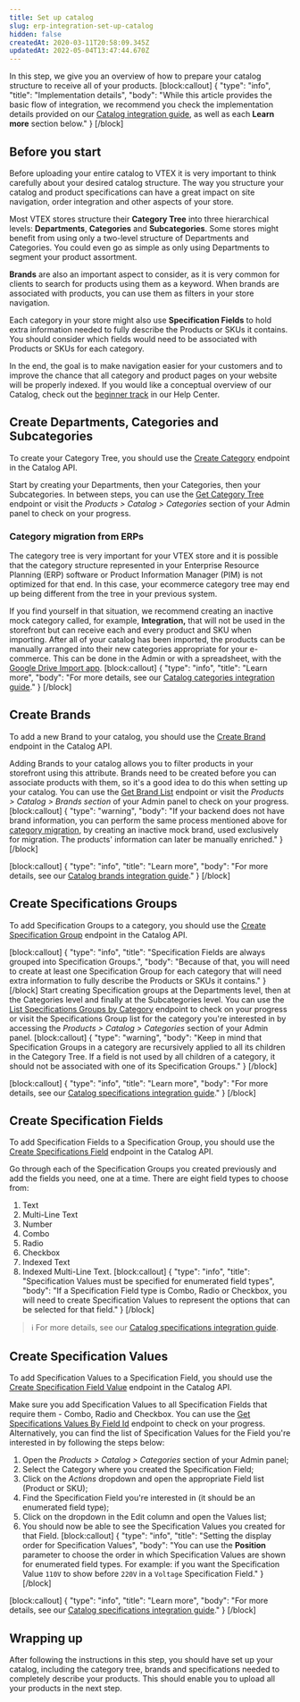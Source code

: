 ```yaml
---
title: Set up catalog
slug: erp-integration-set-up-catalog
hidden: false
createdAt: 2020-03-11T20:58:09.345Z
updatedAt: 2022-05-04T13:47:44.670Z
---
```

In this step, we give you an overview of how to prepare your catalog structure to receive all of your products.
[block:callout]
{
  "type": "info",
  "title": "Implementation details",
  "body": "While this article provides the basic flow of integration, we recommend you check the implementation details provided on our [Catalog integration guide](https://developers.vtex.com/vtex-rest-api/docs/catalog-integration), as well as each **Learn more** section below."
}
[/block]
## Before you start

Before uploading your entire catalog to VTEX it is very important to think carefully about your desired catalog structure. The way you structure your catalog and product specifications can have a great impact on site navigation, order integration and other aspects of your store.

Most VTEX stores structure their **Category Tree** into three hierarchical levels: **Departments**, **Categories** and **Subcategories**. Some stores might benefit from using only a two-level structure of Departments and Categories. You could even go as simple as only using Departments to segment your product assortment.

**Brands** are also an important aspect to consider, as it is very common for clients to search for products using them as a keyword. When brands are associated with products, you can use them as filters in your store navigation.

Each category in your store might also use **Specification Fields** to hold extra information needed to fully describe the Products or SKUs it contains. You should consider which fields would need to be associated with Products or SKUs for each category.

In the end, the goal is to make navigation easier for your customers and to improve the chance that all category and product pages on your website will be properly indexed. If you would like a conceptual overview of our Catalog, check out the [beginner track](https://help.vtex.com/tracks/catalog-101--5AF0XfnjfWeopIFBgs3LIQ/3rA2tTpIoEXdv2nzC27zxR) in our Help Center.

## Create Departments, Categories and Subcategories

To create your Category Tree, you should use the [Create Category](https://developers.vtex.com/vtex-rest-api/reference/catalog-api-post-category) endpoint in the Catalog API. 

Start by creating your Departments, then your Categories, then your Subcategories. In between steps, you can use the [Get Category Tree](https://developers.vtex.com/vtex-rest-api/reference/catalog-api-get-category-tree) endpoint or visit the *Products > Catalog > Categories* section of your Admin panel to check on your progress. 


### Category migration from ERPs

The category tree is very important for your VTEX store and it is possible that the category structure represented in your Enterprise Resource Planning (ERP) software or Product Information Manager (PIM) is not optimized for that end. In this case, your ecommerce category tree may end up being different from the tree in your previous system.

If you find yourself in that situation, we recommend creating an inactive mock category called, for example, **Integration,** that will not be used in the storefront but can receive each and every product and SKU when importing. After all of your catalog has been imported, the products can be manually arranged into their new categories appropriate for your e-commerce. This can be done in the Admin or with a spreadsheet, with the [Google Drive Import app](https://github.com/vtex-apps/google-import).
[block:callout]
{
  "type": "info",
  "title": "Learn more",
  "body": "For more details, see our [Catalog categories integration guide](https://developers.vtex.com/vtex-rest-api/docs/categories)."
}
[/block]
## Create Brands

To add a new Brand to your catalog, you should use the [Create Brand](https://developers.vtex.com/vtex-rest-api/reference/catalog-api-post-brand) endpoint in the Catalog API. 

Adding Brands to your catalog allows you to filter products in your storefront using this attribute. Brands need to be created before you can associate products with them, so it's a good idea to do this when setting up your catalog. You can use the [Get Brand List](https://developers.vtex.com/vtex-rest-api/reference/catalog-api-get-brand-list) endpoint or visit the *Products > Catalog > Brands section* of your Admin panel to check on your progress.
[block:callout]
{
  "type": "warning",
  "body": "If your backend does not have brand information, you can perform the same process mentioned above for [category migration](https://developers.vtex.com/vtex-rest-api/docs/erp-integration-set-up-catalog#category-migration-from-erps), by creating an inactive mock brand, used exclusively for migration. The products' information can later be manually enriched."
}
[/block]

[block:callout]
{
  "type": "info",
  "title": "Learn more",
  "body": "For more details, see our [Catalog brands integration guide](https://developers.vtex.com/vtex-rest-api/docs/brands)."
}
[/block]
## Create Specifications Groups

To add Specification Groups to a category, you should use the [Create Specification Group](https://developers.vtex.com/vtex-rest-api/reference/specificationgroupinsert2) endpoint in the Catalog API.

[block:callout]
{
  "type": "info",
  "title": "Specification Fields are always grouped into Specification Groups.",
  "body": "Because of that, you will need to create at least one Specification Group for each category that will need extra information to fully describe the Products or SKUs it contains."
}
[/block]
Start creating Specification groups at the Departments level, then at the Categories level and finally at the Subcategories level. You can use the [List Specifications Groups by Category](https://developers.vtex.com/vtex-rest-api/reference/catalog-api-post-specification-group) endpoint to check on your progress or visit the Specifications Group list for the category you're interested in by accessing the *Products > Catalog > Categories* section of your Admin panel.
[block:callout]
{
  "type": "warning",
  "body": "Keep in mind that Specification Groups in a category are recursively applied to all its children in the Category Tree. If a field is not used by all children of a category, it should not be associated with one of its Specification Groups."
}
[/block]

[block:callout]
{
  "type": "info",
  "title": "Learn more",
  "body": "For more details, see our [Catalog specifications integration guide](https://developers.vtex.com/vtex-rest-api/docs/specifications)."
}
[/block]
## Create Specification Fields

To add Specification Fields to a Specification Group, you should use the [Create Specifications Field](https://developers.vtex.com/vtex-rest-api/reference/catalog-api-post-specification-field) endpoint in the Catalog API.

Go through each of the Specification Groups you created previously and add the fields you need, one at a time. There are eight field types to choose from: 

1. Text
2. Multi-Line Text
3. Number
4. Combo
5. Radio
6. Checkbox
7. Indexed Text
8. Indexed Multi-Line Text.
[block:callout]
{
  "type": "info",
  "title": "Specification Values must be specified for enumerated field types",
  "body": "If a Specification Field type is Combo, Radio or Checkbox, you will need to create Specification Values to represent the options that can be selected for that field."
}
[/block]

> ℹ️️ For more details, see our [Catalog specifications integration guide](https://developers.vtex.com/vtex-rest-api/docs/specifications).

## Create Specification Values

To add Specification Values to a Specification Field, you should use the [Create Specification Field Value](https://developers.vtex.com/vtex-rest-api/reference/catalog-api-post-specification-field-value) endpoint in the Catalog API.

Make sure you add Specification Values to all Specification Fields that require them - Combo, Radio and Checkbox. You can use the [Get Specifications Values By Field Id](https://developers.vtex.com/vtex-rest-api/reference/catalog-api-get-specification-field-value-fieldid) endpoint to check on your progress. Alternatively, you can find the list of Specification Values for the Field you're interested in by following the steps below:

1. Open the *Products > Catalog > Categories* section of your Admin panel;
2. Select the Category where you created the Specification Field;
3. Click on the *Actions* dropdown and open the appropriate Field list (Product or SKU);
4. Find the Specification Field you're interested in (it should be an enumerated field type);
5. Click on the dropdown in the Edit column and open the Values list;
6. You should now be able to see the Specification Values you created for that Field.
[block:callout]
{
  "type": "info",
  "title": "Setting the display order for Specification Values",
  "body": "You can use the **Position** parameter to choose the order in which Specification Values are shown for enumerated field types. For example: if you want the Specification Value `110V` to show before `220V` in a `Voltage` Specification Field."
}
[/block]

[block:callout]
{
  "type": "info",
  "title": "Learn more",
  "body": "For more details, see our [Catalog specifications integration guide](https://developers.vtex.com/vtex-rest-api/docs/specifications)."
}
[/block]
## Wrapping up

After following the instructions in this step, you should have set up your catalog, including the category tree, brands and specifications needed to completely describe your products. This should enable you to upload all your products in the next step.